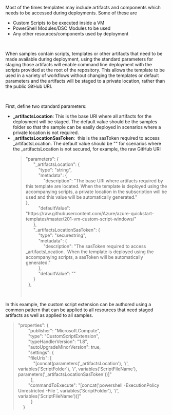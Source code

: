 <p>Most  of the times templates may include artifacts and components which needs to be  accessed during deployments. Some of these are</p>
<ul>
<li>Custom Scripts to be executed inside a VM</li>
<li>PowerShell Modules/DSC Modules to be used</li>
<li>Any other resources/components used by deployment</li>
</ul>
<br><p>When samples contain scripts, templates or other artifacts that need to be made available during deployment, using the standard parameters for staging those artifacts will enable command line deployment with the scripts provided at the root of the repository. This allows the template to be used in a variety of workflows without changing the templates or default parameters and the artifacts will be staged to a private location, rather than the public GitHub URI.</p>
<p>&nbsp;</p>
<p>First,  define two standard parameters:</p>
<ul>
<li><strong>_artifactsLocation</strong>:  This is the base URI where all artifacts for the deployment will be staged. The  default value should be the samples folder so that the sample can be easily  deployed in scenarios where a private location is not required.</li>
<li><strong>_artifactsLocationSasToken</strong>: &nbsp;this is the sasToken required to access  _artifactsLocation. The default value should be &quot;&quot; for scenarios  where the _artifactsLocation is not secured, for example, the raw GitHub URI
  <blockquote>
    <p>&quot;parameters&quot;:  {<br>
      &nbsp;&nbsp;&nbsp;&nbsp;&nbsp; &quot;_artifactsLocation&quot;: {<br>
      &nbsp;&nbsp;&nbsp;&nbsp;&nbsp;&nbsp;&nbsp;&nbsp;&nbsp; &quot;type&quot;: &quot;string&quot;,<br>
      &nbsp;&nbsp;&nbsp;&nbsp;&nbsp;&nbsp;&nbsp;&nbsp;&nbsp; &quot;metadata&quot;: {<br>
      &nbsp;&nbsp;&nbsp;&nbsp;&nbsp;&nbsp;&nbsp;&nbsp;&nbsp;&nbsp;&nbsp;&nbsp;&nbsp; &quot;description&quot;:  &quot;The base URI where artifacts required by this template are located. When  the template is deployed using the accompanying scripts, a private location in  the subscription will be used and this value will be automatically generated.&quot;<br>
      },<br>
      &nbsp;&nbsp;&nbsp;&nbsp;&nbsp;&nbsp;&nbsp;&nbsp;&nbsp; &quot;defaultValue&quot;:  &quot;https://raw.githubusercontent.com/Azure/azure-quickstart-templates/master/201-vm-custom-script-windows/&quot;<br>
      &nbsp;&nbsp;&nbsp;&nbsp;&nbsp; },<br>
      &nbsp;&nbsp;&nbsp;&nbsp;&nbsp; &quot;_artifactsLocationSasToken&quot;: {<br>
      &nbsp;&nbsp;&nbsp;&nbsp;&nbsp;&nbsp;&nbsp;&nbsp;&nbsp; &quot;type&quot;:  &quot;securestring&quot;,<br>
      &nbsp;&nbsp;&nbsp;&nbsp;&nbsp;&nbsp;&nbsp;&nbsp;&nbsp; &quot;metadata&quot;: {<br>
      &nbsp;&nbsp;&nbsp;&nbsp;&nbsp;&nbsp;&nbsp;&nbsp;&nbsp;&nbsp; &nbsp;&nbsp;&nbsp;&quot;description&quot;: &quot;The sasToken  required to access _artifactsLocation.&nbsp;  When the template is deployed using the accompanying scripts, a sasToken  will be automatically generated.&quot;<br>
      &nbsp;&nbsp;&nbsp;&nbsp;&nbsp;&nbsp;&nbsp;&nbsp;&nbsp; },<br>
      &nbsp;&nbsp;&nbsp;&nbsp;&nbsp;&nbsp;&nbsp;&nbsp;&nbsp; &quot;defaultValue&quot;:  &quot;&quot;<br>
      &nbsp;&nbsp;&nbsp;&nbsp;&nbsp; } <br>
      &nbsp; }, </p>
    <p>&nbsp;</p>
  </blockquote> 
</li>
</ul>


<p>In this example, the custom script  extension can be authored using a common pattern that can be applied to all  resources that need staged artifacts as well as applied to all samples.</p>
<blockquote>
  <p>&quot;properties&quot;:  {<br>
    &nbsp;&nbsp;&nbsp;&nbsp;&nbsp;&nbsp;&nbsp; &quot;publisher&quot;:  &quot;Microsoft.Compute&quot;,<br>
    &nbsp;&nbsp;&nbsp;&nbsp;&nbsp;&nbsp;&nbsp; &quot;type&quot;:  &quot;CustomScriptExtension&quot;,<br>
    &nbsp;&nbsp;&nbsp;&nbsp;&nbsp;&nbsp;&nbsp; &quot;typeHandlerVersion&quot;:  &quot;1.8&quot;,<br>
    &nbsp;&nbsp;&nbsp;&nbsp;&nbsp;&nbsp;&nbsp; &quot;autoUpgradeMinorVersion&quot;:  true,<br>
    &nbsp;&nbsp;&nbsp;&nbsp;&nbsp;&nbsp;&nbsp; &quot;settings&quot;: {<br>
    &nbsp;&nbsp;&nbsp;&nbsp;&nbsp;&nbsp;&nbsp; &quot;fileUris&quot;: [<br>
    &nbsp;&nbsp;&nbsp;&nbsp;&nbsp;&nbsp;&nbsp;&nbsp;&nbsp;&nbsp;&nbsp;  &quot;[concat(parameters('_artifactsLocation'), '/',  variables('ScriptFolder'), '/', variables('ScriptFileName'),  parameters('_artifactsLocationSasToken'))]&quot;<br>
    &nbsp;&nbsp;&nbsp;&nbsp;&nbsp;&nbsp;&nbsp;&nbsp;&nbsp; ],<br>
    &nbsp;&nbsp;&nbsp;&nbsp;&nbsp;&nbsp;&nbsp; &quot;commandToExecute&quot;:  &quot;[concat('powershell -ExecutionPolicy Unrestricted -File ',  variables('ScriptFolder'), '/', variables('ScriptFileName'))]&quot;<br>
    &nbsp;&nbsp;&nbsp;&nbsp;&nbsp;&nbsp;&nbsp;&nbsp;&nbsp; }<br>
    &nbsp;&nbsp;&nbsp; } </p>
</blockquote>
